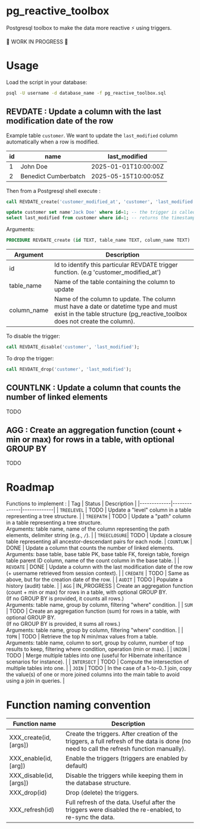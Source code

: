# pg_reactive_toolbox
Postgresql toolbox to make the data more reactive ⚡ using triggers.

🚧 WORK IN PROGRESS 🚧

# Usage
Load the script in your database:
```bash
psql -U username -d database_name -f pg_reactive_toolbox.sql
```

## REVDATE : Update a column with the last modification date of the row

Example table ```customer```. We want to update the ```last_modified``` column automatically when a row is modified.

| id | name | last_modified |
|----------|----------|----------|
| 1  | John Doe  | 2025-01-01T10:00:00Z  |
| 2  | Benedict Cumberbatch  | 2025-05-15T10:00:05Z  |

Then from a Postgresql shell execute :
```sql
call REVDATE_create('customer_modified_at', 'customer', 'last_modified'); -- create the trigger

update customer set name'Jack Doe' where id=1; -- the trigger is called on update
select last_modified from customer where id=1; -- returns the timestamp of the update statement
```

Arguments:
```sql
PROCEDURE REVDATE_create (id TEXT, table_name TEXT, column_name TEXT)
```

| Argument         | Description |
|-------------|------ |
| id | Id to identify this particular REVDATE trigger function. (e.g 'customer_modified_at')
| table_name | Name of the table containing the column to update
| column_name | Name of the column to update. The column must have a date or datetime type and must exist in the table structure (pg_reactive_toolbox does not create the column). 



To disable the trigger:
```sql
call REVDATE_disable('customer', 'last_modified');
```

To drop the trigger:
```sql
call REVDATE_drop('customer', 'last_modified');
```

## COUNTLNK : Update a column that counts the number of linked elements

TODO

## AGG : Create an aggregation function (count + min or max) for rows in a table, with optional GROUP BY

TODO

# Roadmap
Functions to implement :
| Tag         | Status       | Description |
|-------------|--------------|-------------|
| `TREELEVEL` | TODO         | Update a "level" column in a table representing a tree structure. |
| `TREEPATH`  | TODO         | Update a "path" column in a table representing a tree structure.<br>Arguments: table name, name of the column representing the path elements, delimiter string (e.g., `/`). |
| `TREECLOSURE`| TODO        | Update a closure table representing all ancestor-descendant pairs for each node.
| `COUNTLNK`  | DONE         | Update a column that counts the number of linked elements.<br>Arguments: base table, base table PK, base table FK, foreign table, foreign table parent ID column, name of the count column in the base table. |
| `REVDATE`   | DONE         | Update a column with the last modification date of the row (+ username retrieved from session context). |
| `CREDATE`   | TODO         | Same as above, but for the creation date of the row. |
| `AUDIT`     | TODO         | Populate a history (audit) table. |
| `AGG`       | IN_PROGRESS  | Create an aggregation function (count + min or max) for rows in a table, with optional GROUP BY.<br>(If no GROUP BY is provided, it counts all rows.)<br>Arguments: table name, group by column, filtering "where" condition. |
| `SUM`       | TODO         | Create an aggregation function (sum) for rows in a table, with optional GROUP BY.<br>(If no GROUP BY is provided, it sums all rows.)<br>Arguments: table name, group by column, filtering "where" condition. |
| `TOPN`      | TODO         | Retrieve the top N min/max values from a table.<br>Arguments: table name, column to sort, group by column, number of top results to keep, filtering where condition, operation (min or max). |
| `UNION`     | TODO         | Merge multiple tables into one (useful for Hibernate inheritance scenarios for instance). |
| `INTERSECT` | TODO         | Compute the intersection of multiple tables into one. |
| `JOIN`      | TODO         | In the case of a 1-to-0..1 join, copy the value(s) of one or more joined columns into the main table to avoid using a join in queries. |


# Function naming convention
| Function name | Description |
|---------------|-------------|
| XXX_create(id, [args]) | Create the triggers. After creation of the triggers, a full refresh of the data is done (no need to call the refresh function manually). |
| XXX_enable(id, [arg]) | Enable the triggers (triggers are enabled by default) |
| XXX_disable(id, [args]) | Disable the triggers while keeping them in the database structure. |
| XXX_drop(id) | Drop (delete) the triggers. |
| XXX_refresh(id) | Full refresh of the data. Useful after the triggers were disabled the re-enabled, to re-sync the data. |

